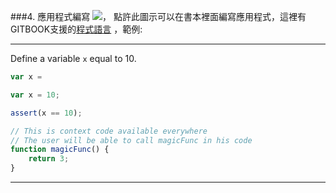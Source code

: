 ###4. 應用程式編寫
![](https://dl.dropboxusercontent.com/s/ptwn5x0fjdtsfc7/%E8%9E%A2%E5%B9%95%E6%88%AA%E5%9C%96%202015-01-14%2011.40.18%20-%20%E8%A4%87%E8%A3%BD.png?dl=0)，
點許此圖示可以在書本裡面編寫應用程式，這裡有GITBOOK支援的[程式語言](https://support.codebasehq.com/articles/tips-tricks/syntax-highlighting-in-markdown)
，範例:

---

Define a variable `x` equal to 10.

```js
var x =
```

```js
var x = 10;
```

```js
assert(x == 10);
```

```js
// This is context code available everywhere
// The user will be able to call magicFunc in his code
function magicFunc() {
    return 3;
}
```

---

